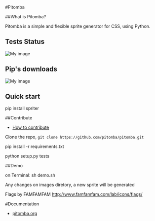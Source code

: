 #Pitomba

##What is Pitomba?

Pitomba is a simple and flexible sprite generator for CSS, using Python.

Tests Status
-----------------
![My image](https://travis-ci.org/pitomba/pitomba.png)

Pip's downloads
----------------
![My image](https://pypip.in/d/spriter/badge.png)


## Quick start

pip install spriter


##Contribute

* [How to contribute](http://pitomba.org/contribute.html)

Clone the repo, `git clone https://github.com/pitomba/pitomba.git`

pip install -r requirements.txt

python setup.py tests


##Demo

on Terminal:
sh demo.sh

Any changes on images diretory, a new sprite will be generated

Flags by FAMFAMFAM
http://www.famfamfam.com/lab/icons/flags/

#Documentation

* [pitomba.org](http://pitomba.org)
